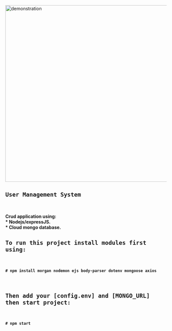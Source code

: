<div align="left" width="50">

<img src="https://github.com/iNightjar/User-Management-System/blob/master/images/demonstration.gif?raw=true" href="https://github.com/iNightjar" alt="demonstration"  width="550"/><br> 
  
### <h2>`User Management System`</h2><br>
<p><strong>Crud application using: <br>
* Nodejs/expressJS. <br>
* Cloud mongo database. <br>
</p>

##### <h2>`To run this project install modules first using:`</h2><br>
```
# npm install morgan nodemon ejs body-parser dotenv mongoose axios
```
<br>

##### <h2>`Then add your [config.env] and [MONGO_URL] then start project:`</h2><br>
```
# npm start 
```
</div>